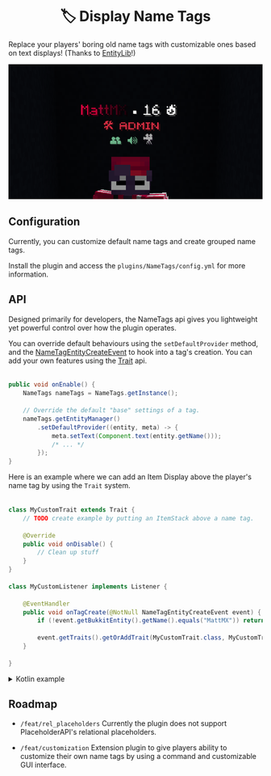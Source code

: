 <div>

<h1 align="center">🏷️ Display Name Tags</h1>

</div>

Replace your players' boring old name tags with customizable ones based on 
text displays! (Thanks to [EntityLib](https://github.com/Tofaa2/EntityLib)!)


<p align="center">
    <img width="650px" src=nametags.gif />
</p>


## Configuration

Currently, you can customize default name tags and create grouped name tags.

Install the plugin and access the `plugins/NameTags/config.yml` for more information.

## API

Designed primarily for developers, the NameTags api gives you lightweight yet
powerful control over how the plugin operates.

You can override default behaviours using the `setDefaultProvider` method, and
the [NameTagEntityCreateEvent](./src/main/java/com/mattmx/nametags/event/NameTagEntityCreateEvent.java)
to hook into a tag's creation. You can add your own features using the 
[Trait](./src/main/java/com/mattmx/nametags/entity/trait/Trait.java) api.

```java

public void onEnable() {
    NameTags nameTags = NameTags.getInstance();
    
    // Override the default "base" settings of a tag.
    nameTags.getEntityManager()
        .setDefaultProvider((entity, meta) -> {
            meta.setText(Component.text(entity.getName()));
            /* ... */
        });
}

```

Here is an example where we can add an Item Display above the player's name tag
by using the `Trait` system.

```java

class MyCustomTrait extends Trait {
    // TODO create example by putting an ItemStack above a name tag.
    
    @Override
    public void onDisable() {
        // Clean up stuff
    }
}

class MyCustomListener implements Listener {
    
    @EventHandler
    public void onTagCreate(@NotNull NameTagEntityCreateEvent event) {
        if (!event.getBukkitEntity().getName().equals("MattMX")) return;
        
        event.getTraits().getOrAddTrait(MyCustomTrait.class, MyCustomTrait::new);
    }
    
}

```

<details>
    <summary>Kotlin example</summary>

Here is a brief example of Kotlin usage, and shows that you can use the nametags on entities other than just Players!

In this example, a dropped item will display a timer of 4 seconds before it is removed from the world, with a timer above it!

```kt
@EventHandler
fun onItemSpawn(event: ItemSpawnEvent) = event.apply {
    entity.isPersistent = false

    // Armour and tools should take longer to despawn
    val ticksTillRemove = 80 // 4 seconds

    val nameTagEntity = NameTags.getInstance()
        .entityManager
        .getOrCreateNameTagEntity(entity)

    nameTagEntity.modify { meta ->
        meta.isShadow = true
        meta.viewRange = 90f
        meta.backgroundColor = NameTags.TRANSPARENT
        meta.translation = Vector3f(0f, 0.45f, 0f)
        meta.billboardConstraints = AbstractDisplayMeta.BillboardConstraints.VERTICAL
        meta.textOpacity = (-180).toByte()
    }

    var counter = ticksTillRemove / 20L
    val update = runAsyncRepeat(20) {
        counter--
        nameTagEntity.modify { meta ->
            meta.text = Component.text(counter.toString()).color(NamedTextColor.RED)
        }
    }

    runSyncLater(ticksTillRemove) {
        update?.cancel()

        NameTags.getInstance()
            .entityManager
            .removeEntity(entity)
            ?.destroy()

        if (entity.isValid) {
            entity.remove()
        }
    }
}
```
    
</details>

## Roadmap

- `/feat/rel_placeholders`
    Currently the plugin does not support PlaceholderAPI's
    relational placeholders.

- `/feat/customization`
    Extension plugin to give players ability to customize their own
    name tags by using a command and customizable GUI interface.
